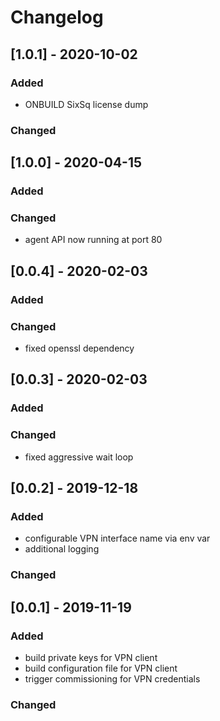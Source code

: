 # Changelog
## [1.0.1] - 2020-10-02
### Added 
- ONBUILD SixSq license dump
### Changed
## [1.0.0] - 2020-04-15
### Added
### Changed
- agent API now running at port 80
## [0.0.4] - 2020-02-03
### Added
### Changed
- fixed openssl dependency
## [0.0.3] - 2020-02-03
### Added
### Changed
- fixed aggressive wait loop
## [0.0.2] - 2019-12-18
### Added 
- configurable VPN interface name via env var 
- additional logging
### Changed
## [0.0.1] - 2019-11-19
### Added 
- build private keys for VPN client 
- build configuration file for VPN client 
- trigger commissioning for VPN credentials
### Changed




